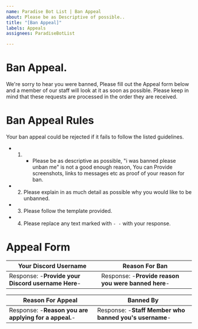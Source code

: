 ```yaml
---
name: Paradise Bot List | Ban Appeal
about: Please be as Descriptive of possible..
title: "[Ban Appeal]"
labels: Appeals
assignees: ParadiseBotList

---
```


# Ban Appeal.
We're sorry to hear you were banned, Please fill out the Appeal form below and a member of our staff will look at it as soon as possible. Please keep in mind that these requests are processed in the order they are received.

# Ban Appeal Rules
Your ban appeal could be rejected if it fails to follow the listed guidelines.

* 1) - Please be as descriptive as possible, "i was banned please unban me" is not a good enough reason, You can Provide screenshots, links to messages etc as proof of your reason for ban.
 
* 2) Please explain in as much detail as possible why you would like to be unbanned.

* 3) Please follow the template provided.

* 4) Please replace any text marked with ``- -`` with your response.


# Appeal Form

Your Discord Username | Reason For Ban
------------ | -------------
Response: -**Provide your Discord username Here**- | Response: -**Provide reason you were banned here**-


Reason For Appeal | Banned By
------------ | -------------
Response: -**Reason you are applying for a appeal.**- | Response: -**Staff Member who banned you's username**-
